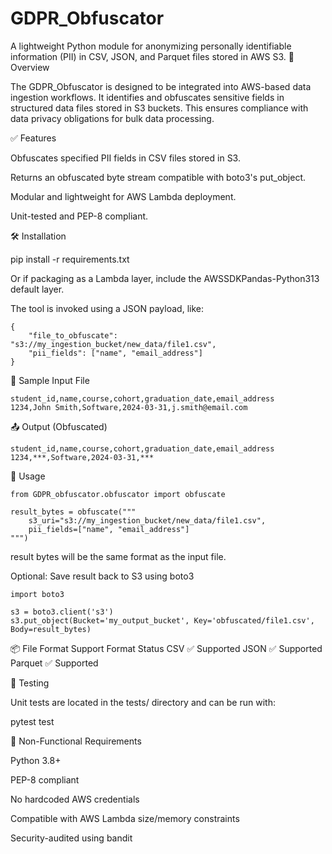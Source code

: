 # GDPR_Obfuscator

A lightweight Python module for anonymizing personally identifiable information (PII) in CSV, JSON, and Parquet files stored in AWS S3.
📘 Overview

The GDPR_Obfuscator is designed to be integrated into AWS-based data ingestion workflows. It identifies and obfuscates sensitive fields in structured data files stored in S3 buckets. This ensures compliance with data privacy obligations for bulk data processing.

✅ Features

Obfuscates specified PII fields in CSV files stored in S3.

Returns an obfuscated byte stream compatible with boto3's put_object.

Modular and lightweight for AWS Lambda deployment.

Unit-tested and PEP-8 compliant.


🛠️ Installation

pip install -r requirements.txt

Or if packaging as a Lambda layer, include the AWSSDKPandas-Python313 default layer.

The tool is invoked using a JSON payload, like:

    {
        "file_to_obfuscate": "s3://my_ingestion_bucket/new_data/file1.csv",
        "pii_fields": ["name", "email_address"]
    }

🧪 Sample Input File

    student_id,name,course,cohort,graduation_date,email_address
    1234,John Smith,Software,2024-03-31,j.smith@email.com

📤 Output (Obfuscated)

    student_id,name,course,cohort,graduation_date,email_address
    1234,***,Software,2024-03-31,***

🧩 Usage

    from GDPR_obfuscator.obfuscator import obfuscate

    result_bytes = obfuscate("""
        s3_uri="s3://my_ingestion_bucket/new_data/file1.csv",
        pii_fields=["name", "email_address"]
    """)

result bytes will be the same format as the input file.

Optional: Save result back to S3 using boto3

    import boto3

    s3 = boto3.client('s3')
    s3.put_object(Bucket='my_output_bucket', Key='obfuscated/file1.csv', Body=result_bytes)


📦 File Format Support
Format	Status
CSV	✅ Supported
JSON	✅ Supported
Parquet	✅ Supported


🧪 Testing

Unit tests are located in the tests/ directory and can be run with:

pytest test

🚧 Non-Functional Requirements

Python 3.8+

PEP-8 compliant

No hardcoded AWS credentials

Compatible with AWS Lambda size/memory constraints

Security-audited using bandit

